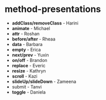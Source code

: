 # method-presentations

<ul>
  <li><strong>addClass/removeClass</strong> - Harini</li>
  <li><strong>animate</strong> - Michael</li>
  <li><strong>attr</strong> - Roshan</li>
  <li><strong>before/after</strong> - Rheaa</li>
  <li><strong>data</strong> - Barbara</li>
  <li><strong>empty</strong> - Erica</li>
  <li><strong>next/prev</strong> - Yuxin</li>
  <li><strong>on/off</strong> - Brandon</li>
  <li><strong>replace</strong> - Everic</li>
  <li><strong>resize</strong> - Kathryn</li>
  <li><strong>scroll</strong> - Kazi</li>
  <li><strong>slideUp/slideDown</strong> - Zameena</li>
  <li>submit - Tanvi</li>
  <li><strong>toggle</strong> - Daniela</li>
</ul>